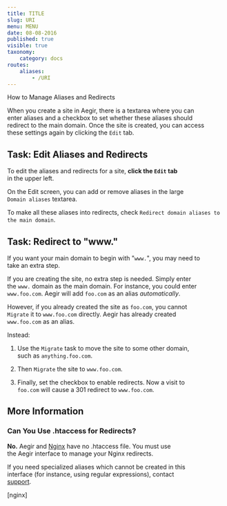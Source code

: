 ```yaml
---
title: TITLE
slug: URI
menu: MENU
date: 08-08-2016
published: true
visible: true
taxonomy:
    category: docs
routes:
    aliases:
        - /URI
---
```

How to Manage Aliases and Redirects

When you create a site in Aegir, there is a textarea where you can\
enter aliases and a checkbox to set whether these aliases should\
redirect to the main domain. Once the site is created, you can access\
these settings again by clicking the `Edit` tab.

Task: Edit Aliases and Redirects
--------------------------------

To edit the aliases and redirects for a site, **click the `Edit` tab**\
in the upper left.

On the Edit screen, you can add or remove aliases in the large\
`Domain aliases` textarea.

To make all these aliases into redirects, check `Redirect domain
aliases to the main domain`.

Task: Redirect to "www."
------------------------

If you want your main domain to begin with "`www.`", you may need to\
take an extra step.

If you are creating the site, no extra step is needed. Simply enter\
the `www.` domain as the main domain. For instance, you could enter\
`www.foo.com`. Aegir will add `foo.com` as an alias *automatically*.

However, if you already created the site as `foo.com`, you cannot\
`Migrate` it to `www.foo.com` directly. Aegir has already created\
`www.foo.com` as an alias.

Instead:

1.  Use the `Migrate` task to move the site to some other domain,\
    such as `anything.foo.com`.

1.  Then `Migrate` the site to `www.foo.com`.

1.  Finally, set the checkbox to enable redirects. Now a visit to\
    `foo.com` will cause a 301 redirect to `www.foo.com`.

More Information
----------------

### Can You Use .htaccess for Redirects?

**No.** Aegir and [Nginx](nginx) have no .htaccess file. You must use\
the Aegir interface to manage your Nginx redirects.

If you need specialized aliases which cannot be created in this\
interface (for instance, using regular expressions), contact\
[support](support).

\[nginx\]
